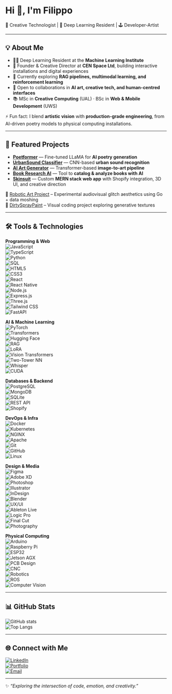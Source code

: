# Hi 👋, I'm Filippo  

🎨 Creative Technologist | 🤖 Deep Learning Resident | 🕹️ Developer-Artist  

---

## 💡 About Me
- 🧑‍💻 Deep Learning Resident at the **Machine Learning Institute**  
- 🎨 Founder & Creative Director at **CEN Space Ltd**, building interactive installations and digital experiences  
- 🌱 Currently exploring **RAG pipelines, multimodal learning, and reinforcement learning**  
- 👯 Open to collaborations in **AI art, creative tech, and human-centred interfaces**  
- 📚 MSc in **Creative Computing** (UAL) · BSc in **Web & Mobile Development** (UWS)  

⚡ Fun fact: I blend **artistic vision** with **production-grade engineering**, from AI-driven poetry models to physical computing installations.  

---

## 📌 Featured Projects
- **[Poetformer](https://github.com/FilippoRomeo/poetformer)** — Fine-tuned LLaMA for **AI poetry generation**  
- **[UrbanSound Classifier](https://github.com/FilippoRomeo/urbansound-classifier)** — CNN-based **urban sound recognition**  
- **[AI Art Generator](https://github.com/FilippoRomeo/ai-art-generator)** — Transformer-based **image-to-art pipeline**  
- **[Book Research AI](https://github.com/FilippoRomeo/book-ai)** — Tool to **catalog & analyze books with AI**  
- **[Skinsuit](https://www.skinsuit.uk/)** — Custom **MERN stack web app** with Shopify integration, 3D UI, and creative direction  

🎥 [Robotic Art Project](https://www.youtube.com/watch?v=f-IxzqylGVI) – Experimental audiovisual glitch aesthetics using Go + data moshing  
📸 [DirtySprayPaint](https://github.com/FilippoRomeo/dirtySprayPaint) – Visual coding project exploring generative textures  

---

## 🛠️ Tools & Technologies  

**Programming & Web**  
![JavaScript](https://img.shields.io/badge/JavaScript-F7DF1E?logo=javascript&logoColor=black)  
![TypeScript](https://img.shields.io/badge/TypeScript-3178C6?logo=typescript&logoColor=white)  
![Python](https://img.shields.io/badge/Python-3776AB?logo=python&logoColor=white)  
![SQL](https://img.shields.io/badge/SQL-4479A1?logo=postgresql&logoColor=white)  
![HTML5](https://img.shields.io/badge/HTML5-E34F26?logo=html5&logoColor=white)  
![CSS3](https://img.shields.io/badge/CSS3-1572B6?logo=css3&logoColor=white)  
![React](https://img.shields.io/badge/React-20232A?logo=react&logoColor=61DAFB)  
![React Native](https://img.shields.io/badge/React_Native-20232A?logo=react&logoColor=61DAFB)  
![Node.js](https://img.shields.io/badge/Node.js-339933?logo=nodedotjs&logoColor=white)  
![Express.js](https://img.shields.io/badge/Express.js-000000?logo=express&logoColor=white)  
![Three.js](https://img.shields.io/badge/Three.js-000000?logo=three.js&logoColor=white)  
![Tailwind CSS](https://img.shields.io/badge/Tailwind_CSS-38B2AC?logo=tailwindcss&logoColor=white)  
![FastAPI](https://img.shields.io/badge/FastAPI-009688?logo=fastapi&logoColor=white)  

**AI & Machine Learning**  
![PyTorch](https://img.shields.io/badge/PyTorch-EE4C2C?logo=pytorch&logoColor=white)  
![Transformers](https://img.shields.io/badge/Transformers-FFB000?logo=huggingface&logoColor=black)  
![Hugging Face](https://img.shields.io/badge/HuggingFace-F7931E?logo=huggingface&logoColor=white)  
![RAG](https://img.shields.io/badge/RAG-0A66C2?logo=ai&logoColor=white)  
![LoRA](https://img.shields.io/badge/LoRA/PEFT-512BD4?logo=openai&logoColor=white)  
![Vision Transformers](https://img.shields.io/badge/ViT-0096D6?logo=tensorflow&logoColor=white)  
![Two-Tower NN](https://img.shields.io/badge/Two--Tower_NN-FF6F00?logo=keras&logoColor=white)  
![Whisper](https://img.shields.io/badge/Whisper-FF4B4B?logo=openai&logoColor=white)  
![CUDA](https://img.shields.io/badge/CUDA-76B900?logo=nvidia&logoColor=white)  

**Databases & Backend**  
![PostgreSQL](https://img.shields.io/badge/PostgreSQL-336791?logo=postgresql&logoColor=white)  
![MongoDB](https://img.shields.io/badge/MongoDB-47A248?logo=mongodb&logoColor=white)  
![SQLite](https://img.shields.io/badge/SQLite-003B57?logo=sqlite&logoColor=white)  
![REST API](https://img.shields.io/badge/REST_API-005571?logo=fastapi&logoColor=white)  
![Shopify](https://img.shields.io/badge/Shopify-7AB55C?logo=shopify&logoColor=white)  

**DevOps & Infra**  
![Docker](https://img.shields.io/badge/Docker-2496ED?logo=docker&logoColor=white)  
![Kubernetes](https://img.shields.io/badge/Kubernetes-326CE5?logo=kubernetes&logoColor=white)  
![NGINX](https://img.shields.io/badge/NGINX-009639?logo=nginx&logoColor=white)  
![Apache](https://img.shields.io/badge/Apache-D22128?logo=apache&logoColor=white)  
![Git](https://img.shields.io/badge/Git-F05032?logo=git&logoColor=white)  
![GitHub](https://img.shields.io/badge/GitHub-181717?logo=github&logoColor=white)  
![Linux](https://img.shields.io/badge/Linux-FCC624?logo=linux&logoColor=black)  

**Design & Media**  
![Figma](https://img.shields.io/badge/Figma-F24E1E?logo=figma&logoColor=white)  
![Adobe XD](https://img.shields.io/badge/Adobe_XD-FF61F6?logo=adobe-xd&logoColor=white)  
![Photoshop](https://img.shields.io/badge/Photoshop-31A8FF?logo=adobe-photoshop&logoColor=white)  
![Illustrator](https://img.shields.io/badge/Illustrator-FF9A00?logo=adobe-illustrator&logoColor=white)  
![InDesign](https://img.shields.io/badge/InDesign-FF3366?logo=adobe-indesign&logoColor=white)  
![Blender](https://img.shields.io/badge/Blender-F5792A?logo=blender&logoColor=white)  
![UX/UI](https://img.shields.io/badge/UX/UI-FFB000?logo=figma&logoColor=black)  
![Ableton Live](https://img.shields.io/badge/Ableton_Live-000000?logo=abletonlive&logoColor=white)  
![Logic Pro](https://img.shields.io/badge/Logic_Pro-000000?logo=apple&logoColor=white)  
![Final Cut](https://img.shields.io/badge/Final_Cut_Pro-999999?logo=apple&logoColor=white)  
![Photography](https://img.shields.io/badge/Photography-FF6F00?logo=camera&logoColor=white)  

**Physical Computing**  
![Arduino](https://img.shields.io/badge/Arduino-00979D?logo=arduino&logoColor=white)  
![Raspberry Pi](https://img.shields.io/badge/Raspberry_Pi-A22846?logo=raspberrypi&logoColor=white)  
![ESP32](https://img.shields.io/badge/ESP32-000000?logo=espressif&logoColor=white)  
![Jetson AGX](https://img.shields.io/badge/Jetson_AGX-76B900?logo=nvidia&logoColor=white)  
![PCB Design](https://img.shields.io/badge/PCB_Design-008000?logo=cirruslogic&logoColor=white)  
![CNC](https://img.shields.io/badge/CNC-006699?logo=autodesk&logoColor=white)  
![Robotics](https://img.shields.io/badge/Robotics-FF6F00?logo=robotframework&logoColor=white)  
![ROS](https://img.shields.io/badge/ROS-22314E?logo=ros&logoColor=white)  
![Computer Vision](https://img.shields.io/badge/Computer_Vision-FF4B4B?logo=opencv&logoColor=white)  


---

## 📊 GitHub Stats  
![GitHub stats](https://github-readme-stats.vercel.app/api?username=FilippoRomeo&show_icons=true&theme=radical)  
![Top Langs](https://github-readme-stats.vercel.app/api/top-langs/?username=FilippoRomeo&layout=compact&theme=radical)  

---

## 🌐 Connect with Me  
[![LinkedIn](https://img.shields.io/badge/LinkedIn-0077B5?logo=linkedin&logoColor=white)](https://www.linkedin.com/in/filippo-romeo/)  
[![Portfolio](https://img.shields.io/badge/Portfolio-000000?logo=vercel&logoColor=white)](https://fomoore.space)  
[![Email](https://img.shields.io/badge/Email-D14836?logo=gmail&logoColor=white)](mailto:romeofilippo95@gmail.com)  

---

✨ _“Exploring the intersection of code, emotion, and creativity.”_  
